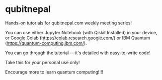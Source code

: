 # qubitnepal
Hands-on tutorials for qubitnepal.com weekly meeting series!

You can use either Jupyter Notebook (with Qiskit Installed) in your device, or Google Colab (https://colab.research.google.com/) 
or IBM Quantum (https://quantum-computing.ibm.com/).


You can go through the tutorial -- it's detailed with easy-to-write code!

Take this for your personal use only!


Encourage more to learn quantum computing!!!!
